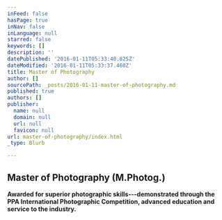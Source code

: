 ```yaml
---
inFeed: false
hasPage: true
inNav: false
inLanguage: null
starred: false
keywords: []
description: ''
datePublished: '2016-01-11T05:33:40.825Z'
dateModified: '2016-01-11T05:33:37.460Z'
title: Master of Photography
author: []
sourcePath: _posts/2016-01-11-master-of-photography.md
published: true
authors: []
publisher:
  name: null
  domain: null
  url: null
  favicon: null
url: master-of-photography/index.html
_type: Blurb

---
```

## Master of Photography (M.Photog.)

**Awarded for superior photographic skills---demonstrated through the PPA International Photographic Competition, advanced education and service to the industry.**